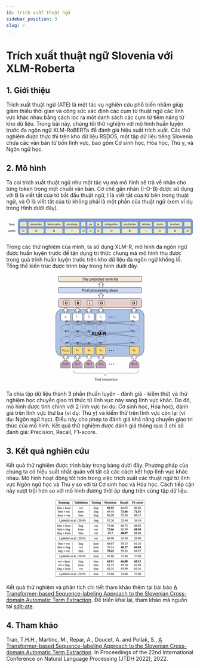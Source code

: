 ```yaml
---
id: Trích xuất thuật ngữ
sidebar_position: 3
slug: /
---
```


# Trích xuất thuật ngữ Slovenia với XLM-Roberta

## 1. Giới thiệu

Trích xuất thuật ngữ (ATE) là một tác vụ nghiên cứu phổ biến nhằm giúp giảm thiểu thời gian và công sức xác định các cụm từ thuật ngữ các lĩnh vực khác nhau bằng cách lọc ra một danh sách các cụm từ tiềm năng từ kho dữ liệu. Trong bài này, chúng tôi thử nghiệm với mô hình huấn luyện trước đa ngôn ngữ XLM-RoBERTa để đánh giá hiệu suất trích xuất. Các thử nghiệm được thực thi trên kho dữ liệu RSDO5, một tập dữ liệu tiếng Slovenia chứa các văn bản từ bốn lĩnh vực, bao gồm Cơ sinh học, Hóa học, Thú y, và Ngôn ngữ học.

## 2. Mô hình

Ta coi trích xuất thuật ngữ như một tác vụ mà mô hình sẽ trả về nhãn cho từng token trong một chuỗi văn bản. Cơ chế gắn nhãn (I-O-B) được sử dụng với B là viết tắt của từ bắt đầu thuật ngữ, I là viết tắt của từ bên trong thuật ngữ, và O là viết tắt của từ không phải là một phần của thuật ngữ (xem ví dụ trong Hình dưới đây).

![Cơ chế nhãn I-O-B](./imgs/xlmr_ex.png)

Trong các thử nghiệm của mình, ta sử dụng XLM-R, mô hình đa ngôn ngữ được huấn luyện trước để tận dụng tri ​​thức chung mà mô hình thu được trong quá trình huấn luyện trước trên kho dữ liệu đa ngôn ngữ khổng lồ. Tổng thể kiến trúc được trình bày trong hình dưới đây.

<center> <img src="./imgs/xlmr_arch.png" width="250"/></center>

Ta chia tập dữ liệu thành 3 phần (huấn luyện - đánh giá - kiểm thử) và thử nghiệm học chuyển giao tri ​​thức từ lĩnh vực này sang lĩnh vực khác. Do đó, mô hình được tỉnh chỉnh với 2 lĩnh vực (ví dụ: Cơ sinh học, Hóa học), đánh giá trên lĩnh vực thứ ba (ví dụ: Thú y) và kiểm thử trên lĩnh vực còn lại (ví dụ: Ngôn ngữ học). Điều này cho phép ta đánh giá khả năng chuyển giao tri ​​thức của mô hình. Kết quả thử nghiệm được đánh giá thông qua 3 chỉ số đánh giá: Precision, Recall, F1-score.

## 3. Kết quả nghiên cứu

Kết quả thử nghiệm được trình bày trong bảng dưới đây. Phương pháp của chúng ta có hiệu suất nhất quán với tất cả các cách kết hợp lĩnh vực khác nhau. Mô hình hoạt động tốt hơn trong việc trích xuất các thuật ngữ từ lĩnh vực Ngôn ngữ học và Thú y so với từ Cơ sinh học và Hóa học. Cách tiếp cận này vượt trội hơn so với mô hình đương thời áp dụng trên cùng tập dữ liệu.

<center> <img src="./imgs/xlmr_res.png" width="250"/></center>

Kết quả thử nghiệm và phân tích chi tiết tham khảo thêm tại bài báo [A Transformer-based Sequence-labeling Approach to the Slovenian Cross-domain Automatic Term Extraction](https://nl.ijs.si/jtdh22/pdf/JTDH2022_Tran-et-al_A-Transformer-based-Sequence-labeling-Approach-to-the-Slovenian-Cross-domain-Automatic-Term-Extraction.pdf). Để triển khai lại, tham khảo mã nguồn tại [sdjt-ate](https://github.com/honghanhh/sdjt-ate).

## 4. Tham khảo

Tran, T.H.H., Martinc, M., Repar, A., Doucet, A. and Pollak, S., [A Transformer-based Sequence-labeling Approach to the Slovenian Cross-domain Automatic Term Extraction](https://nl.ijs.si/jtdh22/pdf/JTDH2022_Tran-et-al_A-Transformer-based-Sequence-labeling-Approach-to-the-Slovenian-Cross-domain-Automatic-Term-Extraction.pdf). In Proceedings of the 22nd International Conference on Natural Language Processing (JTDH 2022), 2022.

